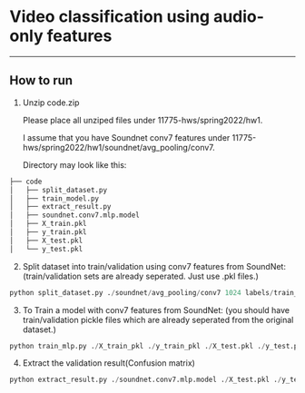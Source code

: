 # Video classification using audio-only features
---------------------------------------------------
## How to run
1. Unzip code.zip

   Please place all unziped files under 11775-hws/spring2022/hw1.
   
   I assume that you have Soundnet conv7 features under 11775-hws/spring2022/hw1/soundnet/avg_pooling/conv7. 
   
   Directory may look like this: 
```bash
├── code
│   ├── split_dataset.py
│   ├── train_model.py
│   ├── extract_result.py
│   ├── soundnet.conv7.mlp.model
│   ├── X_train.pkl
│   ├── y_train.pkl
│   ├── X_test.pkl
│   └── y_test.pkl
```
2. Split dataset into train/validation using conv7 features from SoundNet:
(train/validation sets are already seperated. Just use .pkl files.)
``` python
python split_dataset.py ./soundnet/avg_pooling/conv7 1024 labels/train_val.csv
```
3. To Train a model with conv7 features from SoundNet:
(you should have train/validation pickle files which are already seperated from the original dataset.)
``` python
python train_mlp.py ./X_train_pkl ./y_train_pkl ./X_test.pkl ./y_test.pkl soundnet.conv7.mlp.model
```
4. Extract the validation result(Confusion matrix)
``` python
python extract_result.py ./soundnet.conv7.mlp.model ./X_test.pkl ./y_test.pkl ./confusion_matrix.png
```
